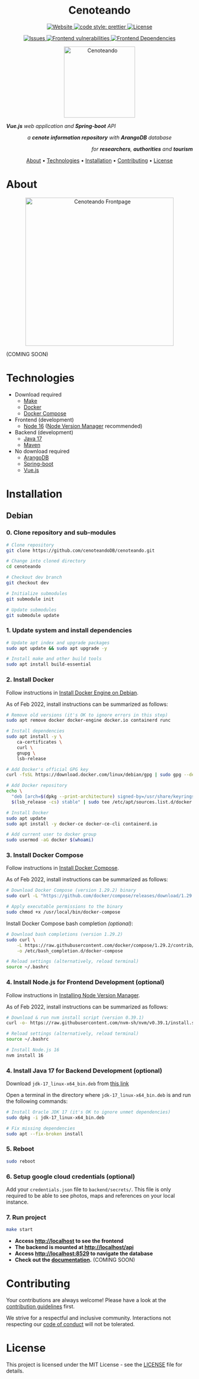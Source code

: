 <h1 align="center">Cenoteando</h1>

<p align="center">
  <a href="https://cenoteando.org">
    <img src="https://img.shields.io/website?url=https%3A%2F%2Fcenoteando.org" alt="Website">
  </a>
  <a href="https://github.com/prettier/prettier">
    <img src="https://img.shields.io/badge/code_style-prettier-ff69b4.svg?" alt="code style: prettier">
  </a>
  <a href="https://github.com/cenoteandoDB/cenoteando/blob/main/LICENSE.md">
    <img src="https://img.shields.io/github/license/cenoteandoDB/cenoteando" alt="License">
  </a>
</p>

<p align="center">
  <a href="https://github.com/cenoteandoDB/cenoteando/issues">
    <img src="https://img.shields.io/github/issues/CenoteandoDB/cenoteando" alt="Issues">
  </a>
  <a href="https://snyk.io/test/github/cenoteandoDB/cenoteando?targetFile=frontend/package.json">
    <img src="https://snyk.io/test/github/cenoteandoDB/cenoteando/badge.svg?targetFile=frontend/package.json" alt="Frontend vulnerabilities">
  </a>
  <a href="https://libraries.io/github/cenoteandoDB/cenoteando">
    <img src="https://img.shields.io/librariesio/github/CenoteandoDB/cenoteando" alt="Frontend Dependencies">
  </a>
</p>
<!-- TODO: Setup CI/CD
<p align="center">
  <a href="">
    <img src="https://img.shields.io/circleci/build/github/cenoteandoDB/cenoteando/main" alt="Build">
  </a>
  <a href="https://hub.docker.com/repository/docker/cenoteandomx/cenoteando">
    <img alt="Docker Build Status" src="https://img.shields.io/docker/cloud/build/cenoteandomx/cenoteando">
  </a>
  <a href="https://codecov.io/gh/cenoteandoDB/cenoteando">
    <img src="https://codecov.io/gh/cenoteandoDB/cenoteando/branch/main/graph/badge.svg?token=YV5CZCAHWT" alt="Code Coverage"/>
  </a>
</p>
-->

<div align="center">
  <img align="center" src="https://cenoteando.org/img/icons/android-chrome-192x192.png" alt="Cenoteando" width="192">
</div>

<p align="left"><i><b>Vue.js</b> web application and <b>Spring-boot</b> API</i></p>
<p align="center"><i>a <b>cenote information repository</b> with <b>ArangoDB</b> database</i></p>
<p align="right"><i>for <b>researchers</b>, <b>authorities</b> and <b>tourism</b></i></p>

<p align="center">
  <a href="#about">About</a> •
  <a href="#technologies">Technologies</a> •
  <a href="#installation">Installation</a> •
  <a href="#contributing">Contributing</a> •
  <a href="#license">License</a>
</p>

# About

<div align="center">
  <img align="center" src="https://cenoteando.org/img/screenshots/frontpage.png" alt="Cenoteando Frontpage" width="400">
</div>

<!-- TODO: About this project (short description) -->
(COMING SOON)

# Technologies

* Download required
  * [Make](https://www.gnu.org/software/make/)
  * [Docker](https://www.docker.com/)
  * [Docker Compose](https://docs.docker.com/compose/)
* Frontend (development)
  * [Node 16](https://nodejs.org/en/) ([Node Version Manager](https://github.com/nvm-sh/nvm) recommended)
* Backend (development)
  * [Java 17](https://www.oracle.com/java/technologies/downloads/#java17)
  * [Maven](https://maven.apache.org/download.cgi)
* No download required
  * [ArangoDB](https://arangodb.com/)
  * [Spring-boot](https://www.arangodb.com/docs/stable/foxx.html)
  * [Vue.js](https://vuejs.org/)

# Installation

## Debian

### 0. Clone repository and sub-modules

```bash
# Clone repository
git clone https://github.com/cenoteandoDB/cenoteando.git

# Change into cloned directory
cd cenoteando

# Checkout dev branch
git checkout dev

# Initialize submodules
git submodule init

# Update submodules
git submodule update
```

### 1. Update system and install dependencies

```bash
# Update apt index and upgrade packages
sudo apt update && sudo apt upgrade -y

# Install make and other build tools
sudo apt install build-essential
```

### 2. Install Docker

Follow instructions in [Install Docker Engine on Debian](https://docs.docker.com/engine/install/debian/).

As of Feb 2022, install instructions can be summarized as follows:

```bash
# Remove old versions (it's OK to ignore errors in this step)
sudo apt remove docker docker-engine docker.io containerd runc

# Install dependencies
sudo apt install -y \
    ca-certificates \
    curl \
    gnupg \
    lsb-release

# Add Docker's official GPG key
curl -fsSL https://download.docker.com/linux/debian/gpg | sudo gpg --dearmor -o /usr/share/keyrings/docker-archive-keyring.gpg

# Add Docker repository
echo \
  "deb [arch=$(dpkg --print-architecture) signed-by=/usr/share/keyrings/docker-archive-keyring.gpg] https://download.docker.com/linux/debian \
  $(lsb_release -cs) stable" | sudo tee /etc/apt/sources.list.d/docker.list > /dev/null

# Install Docker
sudo apt update
sudo apt install -y docker-ce docker-ce-cli containerd.io

# Add current user to docker group
sudo usermod -aG docker $(whoami)
```

### 3. Install Docker Compose

Follow instructions in [Install Docker Compose](https://docs.docker.com/compose/install/).

As of Feb 2022, install instructions can be summarized as follows:

```bash
# Download Docker Compose (version 1.29.2) binary
sudo curl -L "https://github.com/docker/compose/releases/download/1.29.2/docker-compose-$(uname -s)-$(uname -m)" -o /usr/local/bin/docker-compose

# Apply executable permissions to the binary
sudo chmod +x /usr/local/bin/docker-compose
```

Install Docker Compose bash completion _(optional)_:

```bash
# Download bash completions (version 1.29.2)
sudo curl \
    -L https://raw.githubusercontent.com/docker/compose/1.29.2/contrib/completion/bash/docker-compose \
    -o /etc/bash_completion.d/docker-compose

# Reload settings (alternatively, reload terminal)
source ~/.bashrc
```

### 4. Install Node.js for Frontend Development (optional)

Follow instructions in [Installing Node Version Manager](https://github.com/nvm-sh/nvm#installing-and-updating).

As of Feb 2022, install instructions can be summarized as follows:

```bash
# Download & run nvm install script (version 0.39.1)
curl -o- https://raw.githubusercontent.com/nvm-sh/nvm/v0.39.1/install.sh | bash

# Reload settings (alternatively, reload terminal)
source ~/.bashrc

# Install Node.js 16
nvm install 16
```

### 4. Install Java 17 for Backend Development (optional)

Download `jdk-17_linux-x64_bin.deb` from [this link](https://www.oracle.com/java/technologies/downloads/#java17)

Open a terminal in the directory where `jdk-17_linux-x64_bin.deb` is and run the following commands:

```bash
# Install Oracle JDK 17 (it's OK to ignore unmet dependencies)
sudo dpkg -i jdk-17_linux-x64_bin.deb

# Fix missing dependencies
sudo apt --fix-broken install
```

### 5. Reboot

```bash
sudo reboot
```

### 6. Setup google cloud credentials (optional)

Add your `credentials.json` file to `backend/secrets/`. This file is only required to be able to see photos, maps and references on your local instance.

### 7. Run project

```bash
make start
```

<!-- TODO: Create documentation page -->
* **Access <http://localhost> to see the frontend**
* **The backend is mounted at <http://localhost/api>**
* **Access <http://localhost:8529> to navigate the database**
* **Check out the [documentation](https://example.com).** (COMING SOON)

# Contributing

Your contributions are always welcome! Please have a look at the [contribution guidelines](https://github.com/cenoteandoDB/cenoteando/blob/main/CONTRIBUTING.md) first.

We strive for a respectful and inclusive community. Interactions not respecting our [code of conduct](https://github.com/cenoteandoDB/cenoteando/blob/main/CODE_OF_CONDUCT.md) will not be tolerated.

# License

This project is licensed under the MIT License - see the [LICENSE](https://github.com/cenoteandoDB/cenoteando/blob/main/LICENSE.md) file for details.
